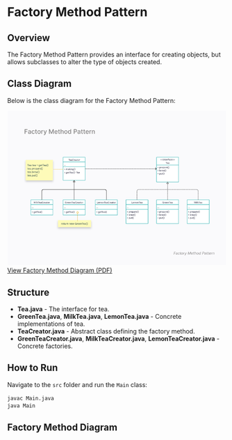 # Factory Method Pattern

## Overview
The Factory Method Pattern provides an interface for creating objects, but allows subclasses to alter the type of objects created.

## Class Diagram

Below is the class diagram for the Factory Method Pattern:

![Factory Method Diagram](factory-method-diagram.png)
[View Factory Method Diagram (PDF)](factory-method-diagram.pdf)

## Structure
- **Tea.java** - The interface for tea.
- **GreenTea.java**, **MilkTea.java**, **LemonTea.java** - Concrete implementations of tea.
- **TeaCreator.java** - Abstract class defining the factory method.
- **GreenTeaCreator.java**, **MilkTeaCreator.java**, **LemonTeaCreator.java** - Concrete factories.

## How to Run
Navigate to the `src` folder and run the `Main` class:
```bash
javac Main.java
java Main
```

## Factory Method Diagram
